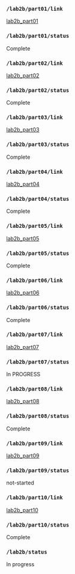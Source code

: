 ### `/lab2b/part01/link`
[lab2b_part01](https://github.com/anniepan8215/ESE519_lab2B/tree/main/lab/01_registers)
### `/lab2b/part01/status`
Complete
### `/lab2b/part02/link`
[lab2b_part02](https://github.com/anniepan8215/ESE519_lab2B/tree/main/lab/02_repl)
### `/lab2b/part02/status`
Complete
### `/lab2b/part03/link`
[lab2b_part03](https://github.com/anniepan8215/ESE519_lab2B/tree/main/lab/03_sequencer)
### `/lab2b/part03/status`
Complete
### `/lab2b/part04/link`
[lab2b_part04](https://github.com/anniepan8215/ESE519_lab2B/tree/main/lab/04_slow_motion)
### `/lab2b/part04/status`
Complete
### `/lab2b/part05/link`
[lab2b_part05](https://github.com/anniepan8215/ESE519_lab2B/tree/main/lab/05_i2c_traffic)
### `/lab2b/part05/status`
Complete
### `/lab2b/part06/link`
[lab2b_part06](https://github.com/anniepan8215/ESE519_lab2B/tree/main/lab/06_pioscope)
### `/lab2b/part06/status`
Complete
### `/lab2b/part07/link`
[lab2b_part07](https://github.com/anniepan8215/ESE519_lab2B/tree/main/lab/07_pio_sequencer)
### `/lab2b/part07/status`
In PROGRESS
### `/lab2b/part08/link`
[lab2b_part08](https://github.com/anniepan8215/ESE519_lab2B/tree/main/lab/08_adps_protocol)
### `/lab2b/part08/status`
Complete
### `/lab2b/part09/link`
[lab2b_part09](https://github.com/anniepan8215/ESE519_lab2B/tree/main/lab/09_lab_on_a_chip)
### `/lab2b/part09/status`
not-started
### `/lab2b/part10/link`
[lab2b_part10](https://github.com/anniepan8215/ESE519_lab2B/tree/main/lab/10_protoboard)
### `/lab2b/part10/status`
Complete
### `/lab2b/status`
In progress
